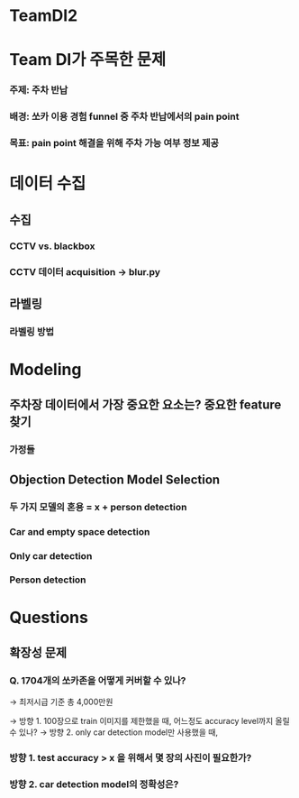 # TeamDI2
# Team DI가 주목한 문제

### 주제: 주차 반납

### 배경: 쏘카 이용 경험 funnel 중 주차 반납에서의 pain point

### 목표: pain point 해결을 위해 주차 가능 여부 정보 제공

# 데이터 수집

## 수집

### CCTV vs. blackbox

### CCTV 데이터 acquisition → blur.py

## 라벨링

### 라벨링 방법

# Modeling

## 주차장 데이터에서 가장 중요한 요소는? 중요한 feature 찾기

### 가정들

## Objection Detection Model Selection

### 두 가지 모델의 혼용 = x + person detection

### Car and empty space detection

### Only car detection

### Person detection

# Questions

## 확장성 문제

### Q. 1704개의 쏘카존을 어떻게 커버할 수 있나?

→ 최저시급 기준 총 4,000만원

→ 방향 1. 100장으로 train 이미지를 제한했을 때, 어느정도 accuracy level까지 올릴 수 있나?
→ 방향 2. only car detection model만 사용했을 때,

### 방향 1. test accuracy > x 을 위해서 몇 장의 사진이 필요한가?

### 방향 2. car detection model의 정확성은?
